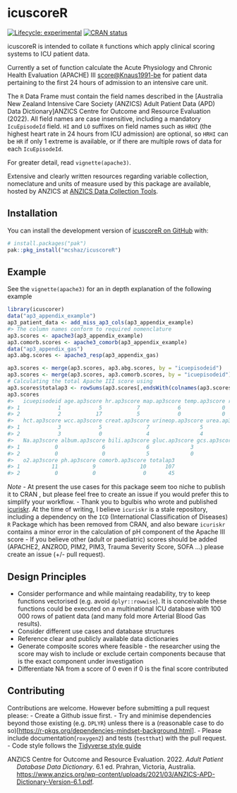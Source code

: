 
<!-- README.md is generated from README.Rmd. Please edit that file -->

# icuscoreR

<!-- badges: start -->

[![Lifecycle:
experimental](https://img.shields.io/badge/lifecycle-experimental-orange.svg)](https://lifecycle.r-lib.org/articles/stages.html#experimental)
[![CRAN
status](https://www.r-pkg.org/badges/version/icuscoreR)](https://CRAN.R-project.org/package=icuscoreR)
<!-- badges: end -->

icuscoreR is intended to collate `R` functions which apply clinical
scoring systems to ICU patient data.

Currently a set of function calculate the Acute Physiology and Chronic
Health Evaluation (APACHE) III <score@Knaus1991-be> for patient data
pertaining to the first 24 hours of admission to an intensive care unit.

The `R` Data Frame must contain the field names described in the
\[Australia New Zealand Intensive Care Society (ANZICS) Adult Patient
Data (APD) Data Dictionary\]ANZICS Centre for Outcome and Resource
Evaluation (2022). All field names are case insensitive, including a
mandatory `IcuEpisodeId` field. `HI` and `LO` suffixes on field names
such as `HRHI` (the highest heart rate in 24 hours from ICU admission)
are optional, so `HRHI` can be `HR` if only 1 extreme is available, or
if there are multiple rows of data for each `IcuEpisodeId`.

For greater detail, read `vignette(apache3)`.

Extensive and clearly written resources regarding variable collection,
nomeclature and units of measure used by this package are available,
hosted by ANZICS at [ANZICS Data Collection
Tools](https://www.anzics.org/data-collection-tools/).

## Installation

You can install the development version of [icuscoreR on
GitHub](https://github.com/mcshaz/icuscoreR) with:

``` r
# install.packages("pak")
pak::pkg_install("mcshaz/icuscoreR")
```

## Example

See the `vignette(apache3)` for an in depth explanation of the following
example

``` r
library(icuscorer)
data("ap3_appendix_example")
ap3_patient_data <- add_miss_ap3_cols(ap3_appendix_example)
#> The column names conform to required nomenclature
ap3.scores <- apache3(ap3_appendix_example)
ap3.comorb.scores <- apache3_comorb(ap3_appendix_example)
data("ap3_appendix_gas")
ap3.abg.scores <- apache3_resp(ap3_appendix_gas)

ap3.scores <- merge(ap3.scores, ap3.abg.scores, by = "icuepisodeid")
ap3.scores <- merge(ap3.scores, ap3.comorb.scores, by = "icuepisodeid")
# Calculating the total Apache III score using
ap3.scores$totalap3 <- rowSums(ap3.scores[,endsWith(colnames(ap3.scores), 'ap3score')], na.rm = TRUE)
ap3.scores
#>   icuepisodeid age.ap3score hr.ap3score map.ap3score temp.ap3score rr.ap3score
#> 1            1            5           7            6             0           9
#> 2            2           17           5            0             0           0
#>   hct.ap3score wcc.ap3score creat.ap3score urineop.ap3score urea.ap3score
#> 1            3            5              7                5            12
#> 2            3            0              4                4             7
#>   Na.ap3score album.ap3score bili.ap3score gluc.ap3score gcs.ap3score
#> 1           0              6             6             3            3
#> 2           0              0             5             0            0
#>   o2.ap3score ph.ap3score comorb.ap3score totalap3
#> 1          11           9              10      107
#> 2           0           0               0       45
```

*Note* - At present the use cases for this package seem too niche to
publish it to CRAN , but please feel free to create an issue if you
would prefer this to simplify your workflow. - Thank you to bgulbis who
wrote and published [icuriskr](https://github.com/bgulbis/icuriskr). At
the time of writing, I believe `icuriskr` is a stale repository,
including a dependency on the `ICD` (International Classification of
Diseases) `R` Package which has been removed from CRAN, and also beware
`icuriskr` contains a minor error in the calculation of pH component of
the Apache III score - If you believe other (adult or paediatric) scores
should be added (APACHE2, ANZROD, PIM2, PIM3, Trauma Severity Score,
SOFA …) please create an issue (+/- pull request).

## Design Principles

- Consider performance and while maintaing readability, try to keep
  functions vectorised (e.g. avoid `dplyr::rowwise`). It is conceivable
  these functions could be executed on a multinational ICU database with
  100 000 rows of patient data (and many fold more Arterial Blood Gas
  results).
- Consider different use cases and database structures
- Reference clear and publicly available data dictionaries
- Generate composite scores where feasible - the researcher using the
  score may wish to include or exclude certain components because that
  is the exact component under investigation
- Differentiate NA from a score of 0 even if 0 is the final score
  contributed

## Contributing

Contributions are welcome. However before submitting a pull request
please: - Create a Github issue first. - Try and minimise dependencies
beyond those existing (e.g. `DPLYR`) unless there is a (reasonable case
to do
so)\[<https://r-pkgs.org/dependencies-mindset-background.html>\]. -
Please include documentation(`roxygen2`) and tests (`testthat`) with the
pull request. - Code style follows the [Tidyverse style
guide](https://style.tidyverse.org/)

<div id="refs" class="references csl-bib-body hanging-indent"
entry-spacing="0">

<div id="ref-apddatadictionary" class="csl-entry">

ANZICS Centre for Outcome and Resource Evaluation. 2022. *Adult Patient
Database Data Dictionary*. 6.1 ed. Prahran, Victoria, Australia.
<https://www.anzics.org/wp-content/uploads/2021/03/ANZICS-APD-Dictionary-Version-6.1.pdf>.

</div>

</div>

